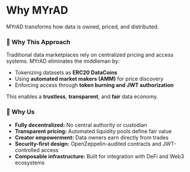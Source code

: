# Why MYrAD

MYrAD transforms how data is owned, priced, and distributed.

### 🔗 Why This Approach
Traditional data marketplaces rely on centralized pricing and access systems. MYrAD eliminates the middleman by:
- Tokenizing datasets as **ERC20 DataCoins**
- Using **automated market makers (AMM)** for price discovery
- Enforcing access through **token burning and JWT authorization**

This enables a **trustless**, **transparent**, and **fair** data economy.

### 🚀 Why Us
- **Fully decentralized:** No central authority or custodian  
- **Transparent pricing:** Automated liquidity pools define fair value  
- **Creator empowerment:** Data owners earn directly from trades  
- **Security-first design:** OpenZeppelin-audited contracts and JWT-controlled access  
- **Composable infrastructure:** Built for integration with DeFi and Web3 ecosystems
